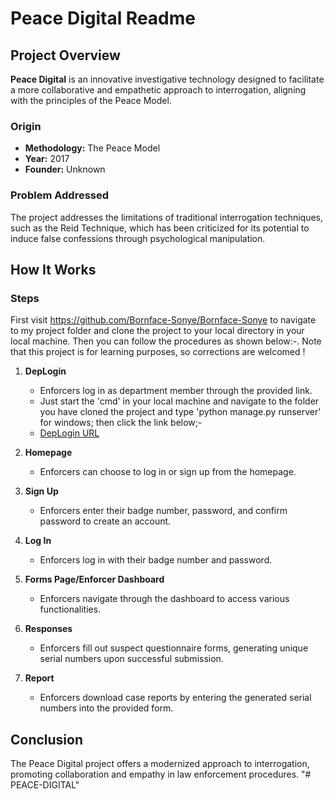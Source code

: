 # Peace Digital Readme

## Project Overview

**Peace Digital** is an innovative investigative technology designed to facilitate a more collaborative and empathetic approach to interrogation, aligning with the principles of the Peace Model.

### Origin
- **Methodology:** The Peace Model
- **Year:** 2017
- **Founder:** Unknown

### Problem Addressed
The project addresses the limitations of traditional interrogation techniques, such as the Reid Technique, which has been criticized for its potential to induce false confessions through psychological manipulation.

## How It Works

### Steps

First visit https://github.com/Bornface-Sonye/Bornface-Sonye to navigate to my project folder and clone the project to your local directory in your local machine.
Then you can follow the procedures as shown below:-.
Note that this project is for learning purposes, so corrections are welcomed !

1. **DepLogin**
   - Enforcers log in as department member through the provided link.
   - Just start the 'cmd' in your local machine and navigate to the folder you have cloned the project and type 'python manage.py runserver' for windows; then click the link below;-
   - [DepLogin URL](http://127.0.0.1:8000/peace/)

2. **Homepage**
   - Enforcers can choose to log in or sign up from the homepage.

3. **Sign Up**
   - Enforcers enter their badge number, password, and confirm password to create an account.

4. **Log In**
   - Enforcers log in with their badge number and password.

5. **Forms Page/Enforcer Dashboard**
   - Enforcers navigate through the dashboard to access various functionalities.

6. **Responses**
   - Enforcers fill out suspect questionnaire forms, generating unique serial numbers upon successful submission.

7. **Report**
   - Enforcers download case reports by entering the generated serial numbers into the provided form.

## Conclusion
The Peace Digital project offers a modernized approach to interrogation, promoting collaboration and empathy in law enforcement procedures.
"# PEACE-DIGITAL" 
